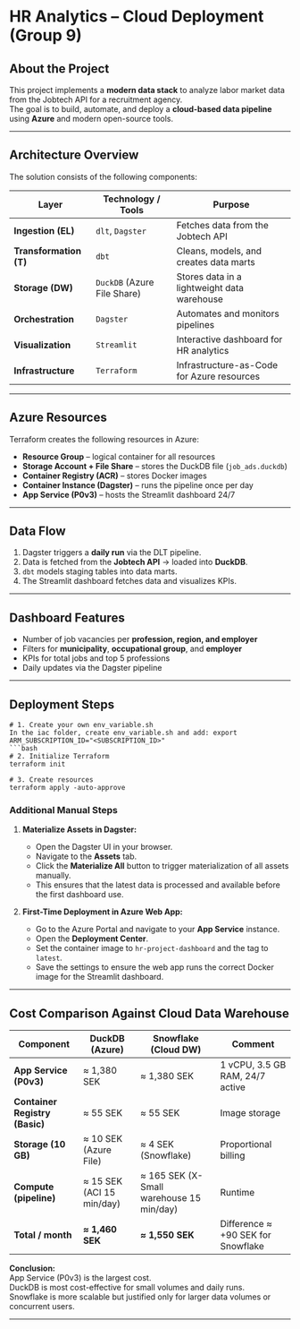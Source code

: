 # HR Analytics – Cloud Deployment (Group 9)

## About the Project
This project implements a **modern data stack** to analyze labor market data from the Jobtech API for a recruitment agency.  
The goal is to build, automate, and deploy a **cloud-based data pipeline** using **Azure** and modern open-source tools.

---

## Architecture Overview
The solution consists of the following components:

| Layer | Technology / Tools | Purpose |
|-------|-------------------|---------|
| **Ingestion (EL)** | `dlt`, `Dagster` | Fetches data from the Jobtech API |
| **Transformation (T)** | `dbt` | Cleans, models, and creates data marts |
| **Storage (DW)** | `DuckDB` (Azure File Share) | Stores data in a lightweight data warehouse |
| **Orchestration** | `Dagster` | Automates and monitors pipelines |
| **Visualization** | `Streamlit` | Interactive dashboard for HR analytics |
| **Infrastructure** | `Terraform` | Infrastructure-as-Code for Azure resources |

---

## Azure Resources
Terraform creates the following resources in Azure:

- **Resource Group** – logical container for all resources  
- **Storage Account + File Share** – stores the DuckDB file (`job_ads.duckdb`)  
- **Container Registry (ACR)** – stores Docker images  
- **Container Instance (Dagster)** – runs the pipeline once per day  
- **App Service (P0v3)** – hosts the Streamlit dashboard 24/7  

---

## Data Flow
1. Dagster triggers a **daily run** via the DLT pipeline.  
2. Data is fetched from the **Jobtech API** → loaded into **DuckDB**.  
3. `dbt` models staging tables into data marts.  
4. The Streamlit dashboard fetches data and visualizes KPIs.  

---

## Dashboard Features
- Number of job vacancies per **profession, region, and employer**  
- Filters for **municipality**, **occupational group**, and **employer**  
- KPIs for total jobs and top 5 professions  
- Daily updates via the Dagster pipeline  

---

## Deployment Steps
```Code
# 1. Create your own env_variable.sh
In the iac folder, create env_variable.sh and add: export ARM_SUBSCRIPTION_ID="<SUBSCRIPTION_ID>"
```bash
# 2. Initialize Terraform
terraform init

# 3. Create resources
terraform apply -auto-approve

```
### Additional Manual Steps

1. **Materialize Assets in Dagster:**

   - Open the Dagster UI in your browser.  
   - Navigate to the **Assets** tab.  
   - Click the **Materialize All** button to trigger materialization of all assets manually.  
   - This ensures that the latest data is processed and available before the first dashboard use.

2. **First-Time Deployment in Azure Web App:**

   - Go to the Azure Portal and navigate to your **App Service** instance.  
   - Open the **Deployment Center**.  
   - Set the container image to `hr-project-dashboard` and the tag to `latest`.  
   - Save the settings to ensure the web app runs the correct Docker image for the Streamlit dashboard.
  

---

## Cost Comparison Against Cloud Data Warehouse

| Component | DuckDB (Azure) | Snowflake (Cloud DW) | Comment |
|------------|----------------|----------------------|---------|
| **App Service (P0v3)** | ≈ 1,380 SEK | ≈ 1,380 SEK | 1 vCPU, 3.5 GB RAM, 24/7 active |
| **Container Registry (Basic)** | ≈ 55 SEK | ≈ 55 SEK | Image storage |
| **Storage (10 GB)** | ≈ 10 SEK (Azure File) | ≈ 4 SEK (Snowflake) | Proportional billing |
| **Compute (pipeline)** | ≈ 15 SEK (ACI 15 min/day) | ≈ 165 SEK (X-Small warehouse 15 min/day) | Runtime |
| **Total / month** | **≈ 1,460 SEK** | **≈ 1,550 SEK** | Difference ≈ +90 SEK for Snowflake |

**Conclusion:**  
App Service (P0v3) is the largest cost.  
DuckDB is most cost-effective for small volumes and daily runs.  
Snowflake is more scalable but justified only for larger data volumes or concurrent users.

---

